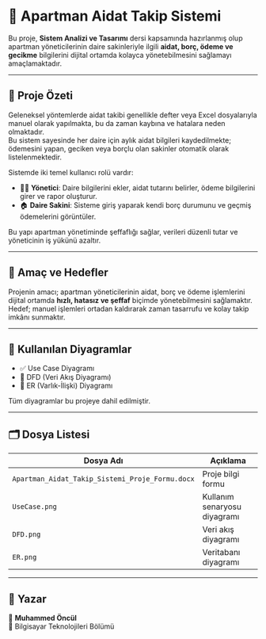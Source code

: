 # 🏢 Apartman Aidat Takip Sistemi

Bu proje, **Sistem Analizi ve Tasarımı** dersi kapsamında hazırlanmış olup apartman yöneticilerinin daire sakinleriyle ilgili **aidat, borç, ödeme ve gecikme** bilgilerini dijital ortamda kolayca yönetebilmesini sağlamayı amaçlamaktadır.

---

## 📘 Proje Özeti

Geleneksel yöntemlerde aidat takibi genellikle defter veya Excel dosyalarıyla manuel olarak yapılmakta, bu da zaman kaybına ve hatalara neden olmaktadır.  
Bu sistem sayesinde her daire için aylık aidat bilgileri kaydedilmekte; ödemesini yapan, geciken veya borçlu olan sakinler otomatik olarak listelenmektedir.  

Sistemde iki temel kullanıcı rolü vardır:  
- 🧑‍💼 **Yönetici**: Daire bilgilerini ekler, aidat tutarını belirler, ödeme bilgilerini girer ve rapor oluşturur.  
- 🏠 **Daire Sakini**: Sisteme giriş yaparak kendi borç durumunu ve geçmiş ödemelerini görüntüler.  

Bu yapı apartman yönetiminde şeffaflığı sağlar, verileri düzenli tutar ve yöneticinin iş yükünü azaltır.

---

## 🎯 Amaç ve Hedefler

Projenin amacı; apartman yöneticilerinin aidat, borç ve ödeme işlemlerini dijital ortamda **hızlı, hatasız ve şeffaf** biçimde yönetebilmesini sağlamaktır.  
Hedef; manuel işlemleri ortadan kaldırarak zaman tasarrufu ve kolay takip imkânı sunmaktır.

---

## 🧩 Kullanılan Diyagramlar

- ✅ Use Case Diyagramı  
- 🔁 DFD (Veri Akış Diyagramı)  
- 🧱 ER (Varlık-İlişki) Diyagramı  

Tüm diyagramlar bu projeye dahil edilmiştir.

---

## 🗂️ Dosya Listesi

| Dosya Adı | Açıklama |
|------------|-----------|
| `Apartman_Aidat_Takip_Sistemi_Proje_Formu.docx` | Proje bilgi formu |
| `UseCase.png` | Kullanım senaryosu diyagramı |
| `DFD.png` | Veri akış diyagramı |
| `ER.png` | Veritabanı diyagramı |

---

## 🚀 Yazar
👤 **Muhammed Öncül**  
📘 Bilgisayar Teknolojileri Bölümü
